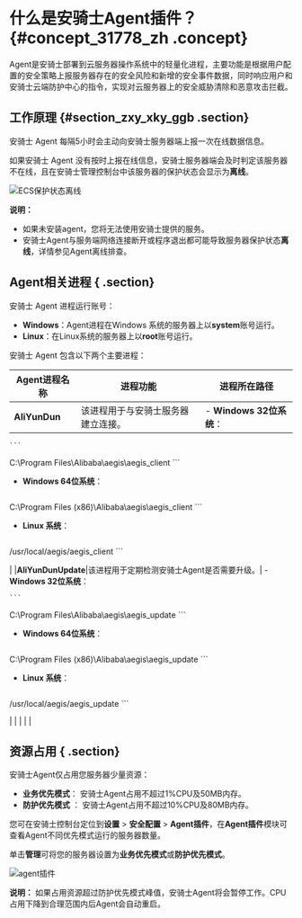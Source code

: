 # 什么是安骑士Agent插件？ {#concept_31778_zh .concept}

Agent是安骑士部署到云服务器操作系统中的轻量化进程，主要功能是根据用户配置的安全策略上报服务器存在的安全风险和新增的安全事件数据，同时响应用户和安骑士云端防护中心的指令，实现对云服务器上的安全威胁清除和恶意攻击拦截。

## 工作原理 {#section_zxy_xky_ggb .section}

安骑士 Agent 每隔5小时会主动向安骑士服务器端上报一次在线数据信息。

如果安骑士 Agent 没有按时上报在线信息，安骑士服务器端会及时判定该服务器不在线，且在安骑士管理控制台中该服务器的保护状态会显示为**离线**。

![ECS保护状态离线](http://static-aliyun-doc.oss-cn-hangzhou.aliyuncs.com/assets/img/81986/155385220035502_zh-CN.png)

**说明：** 

-   如果未安装agent，您将无法使用安骑士提供的服务。
-   安骑士Agent与服务端网络连接断开或程序退出都可能导致服务器保护状态**离线**，详情参见Agent离线排查。

## Agent相关进程 { .section}

安骑士 Agent 进程运行账号：

-   **Windows**：Agent进程在Windows 系统的服务器上以**system**账号运行。
-   **Linux**：在Linux系统的服务器上以**root**账号运行。

安骑士 Agent 包含以下两个主要进程：

|Agent进程名称|进程功能|进程所在路径|
|---------|----|------|
|**AliYunDun**|该进程用于与安骑士服务器建立连接。| -   **Windows 32位系统**：

    ```
C:\Program Files\Alibaba\aegis\aegis_client
    ```

-   **Windows 64位系统**：

    ```
C:\Program Files (x86)\Alibaba\aegis\aegis_client
    ```

-   **Linux 系统**：

    ```
/usr/local/aegis/aegis_client
    ```


 |
|**AliYunDunUpdate**|该进程用于定期检测安骑士Agent是否需要升级。| -   **Windows 32位系统**：

    ```
C:\Program Files\Alibaba\aegis\aegis_update
    ```

-   **Windows 64位系统**：

    ```
C:\Program Files (x86)\Alibaba\aegis\aegis_update
    ```

-   **Linux 系统**：

    ```
/usr/local/aegis/aegis_update
    ```


 |
| | | |

## 资源占用 { .section}

安骑士Agent仅占用您服务器少量资源：

-    **业务优先模式**： 安骑士Agent占用不超过1%CPU及50MB内存。
-   **防护优先模式** ： 安骑士Agent占用不超过10%CPU及80MB内存。

您可在安骑士控制台定位到**设置** \> **安全配置** \> **Agent插件**，在**Agent插件**模块可查看Agent不同优先模式运行的服务器数量。

单击**管理**可将您的服务器设置为**业务优先模式**或**防护优先模式**。

![agent插件](http://docs-aliyun.cn-hangzhou.oss.aliyun-inc.com/assets/pic/31778/cn_zh/1540915699303/Agent%E6%8F%92%E4%BB%B6%E6%A8%A1%E5%BC%8F.png)

**说明：** 如果占用资源超过防护优先模式峰值，安骑士Agent将会暂停工作。CPU占用下降到合理范围内后Agent会自动重启。

